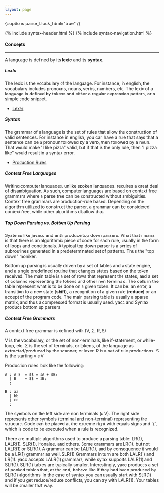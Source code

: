 ```yaml
---
layout: page
---
```


{::options parse_block_html="true" /}
<div class="syntax">
{% include syntax-header.html %}
{% include syntax-navigation.html %}

<div class="syntax-matter">

#### Concepts
---

A language is defined by its **lexic** and its **syntax**. 

##### Lexic
The lexic is the vocabulary of the language. For instance, in english, the vocabulary includes pronouns, nouns, verbs, numbers, etc. The lexic of a language is defined by tokens and either a regular expression pattern, or a simple code snippet. 

* <a href="{{ site.baseurl }}/syntax/lexer">Lexer</a>

##### Syntax
The grammar of a language is the set of rules that allow the construction of valid sentences. For instance in english, you can have a rule that says that a sentence can be a pronoun followed by a verb, then followed by a noun. That would make "I like pizza" valid, but if that is the only rule, then "I pizza like" would result in a syntax error.

* <a href="{{ site.baseurl }}/syntax/rules">Production Rules</a>

##### Context Free Languages

Writing computer languages, unlike spoken languages, requires a great deal of disambiguation. As such, computer languages are based on context free grammars where a parse tree can be constructed without ambiguities. Context free grammars are production-rule based. Depending on the algorithm utilized to construct the parser, a grammar can be considered context free, while other algorithms disallow that.

##### Top Down Parsing vs. Bottom Up Parsing

Systems like javacc and antlr produce top down parsers. What that means is that there is an algorithmic piece of code for each rule, usually in the form of loops and conditionals. A typical top down parser is a series of subroutines generated in a predeterminated set of patterns. Thus the "top down" moniker.

Bottom up parsing is usually driven by a set of tables and a state engine, and a single predefined routine that changes states based on the token received. The main table is a set of rows that represent the states, and a set of columns representing the tokens and other non terminals. The cells in the table represent what is to be done on a given token. It can be: an error, a transition to a new state (**shift**), a recognition of a given rule (**reduce**) or an accept of the program code. The main parsing table is usually a sparse matrix, and thus a compressed format is usually used. yacc and Syntax produce bottom up parsers.

##### Context Free Grammars

A context free grammar is defined with (V, &Sigma;, R, S)

V is the vocabulary, or the set of non-terminals, like if-statement, or while-loop, etc. 
&Sigma; is the set of terminals, or tokens, of the language as extracted/produced by the scanner, or lexer.
R is a set of rule productions.
S is the starting v &epsilon; V

Production rules look like the following:

```
A : A B  = $$ = $A + $B;
  | B    = $$ = $B;
  ;

B : aa
  | bb
  | cc
  ;
```

The symbols on the left side are non terminals (&epsilon; V). The right side represents other symbols (terminal and non-terminal) representing the strucure. Code can be placed at the extreme right with equals signs and '{', which is code to be executed when a rule is recognized.

There are multiple algorithms used to produce a parsing table: LR(1), LALR(1), SLR(1), Honalee, and others. Some grammars are LR(1), but not LALR(1) or SLR(1). A grammar can be LALR(1), and by consequence it would be a LR(1) grammar as well. SLR(1) Grammars in turn are both LALR(1) and LR(1). yacc accepts LALR(1) grammars, while sytax supports LALR(1) and SLR(1). SLR(1) tables are typically smaller. Interestingly, yacc produces a set of packed tables that, at the end, behave like if they had been produced by SLR(1) algorithms. In the case of syntax you can usually start with SLR(1) and if you get reduce/reduce conflicts, you can try with LALR(1). Your tables will be smaller that way.

</div>
</div>